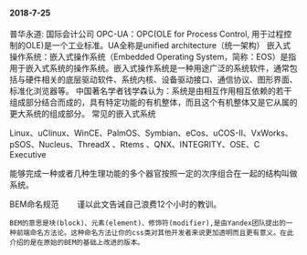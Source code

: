 #### 2018-7-25
普华永道: 国际会计公司
OPC-UA：OPC(OLE for Process Control, 用于过程控制的OLE)是一个工业标准。UA全称是unified architecture（统一架构）
嵌入式操作系统：嵌入式操作系统（Embedded Operating System，简称：EOS）是指用于嵌入式系统的操作系统。嵌入式操作系统是一种用途广泛的系统软件，通常包括与硬件相关的底层驱动软件、系统内核、设备驱动接口、通信协议、图形界面、标准化浏览器等。
中国著名学者钱学森认为：系统是由相互作用相互依赖的若干组成部分结合而成的，具有特定功能的有机整体，而且这个有机整体又是它从属的更大系统的组成部分。
常见的嵌入式系统 

Linux、uClinux、WinCE、PalmOS、Symbian、eCos、uCOS-II、VxWorks、pSOS、Nucleus、ThreadX 、Rtems 、QNX、INTEGRITY、OSE、C Executive 

能够完成一种或者几种生理功能的多个器官按照一定的次序组合在一起的结构叫做系统。

BEM命名规范
　　谨以此文告诫自己浪费12个小时的教训。

    BEM的意思是块(block)、元素(element)、修饰符(modifier),是由Yandex团队提出的一种前端命名方法论。这种命名方法让你的css类对其他开发者来说更加透明而且更有意义。在此介绍的是在原始的BEM的基础上改进的版本。
